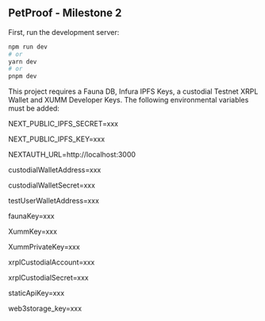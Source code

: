 ## PetProof - Milestone 2

First, run the development server:

```bash
npm run dev
# or
yarn dev
# or
pnpm dev
```


This project requires a Fauna DB, Infura IPFS Keys, a custodial Testnet XRPL Wallet and XUMM Developer Keys. The following environmental variables must be added:


NEXT_PUBLIC_IPFS_SECRET=xxx

NEXT_PUBLIC_IPFS_KEY=xxx

NEXTAUTH_URL=http://localhost:3000

custodialWalletAddress=xxx

custodialWalletSecret=xxx

testUserWalletAddress=xxx

faunaKey=xxx

XummKey=xxx

XummPrivateKey=xxx

xrplCustodialAccount=xxx

xrplCustodialSecret=xxx

staticApiKey=xxx

web3storage_key=xxx

